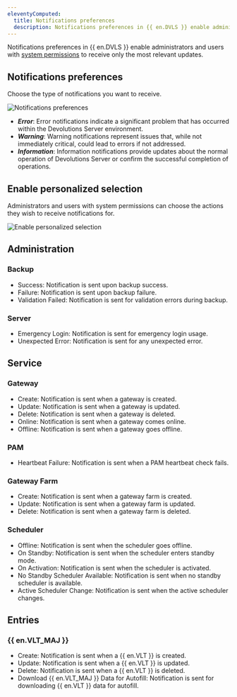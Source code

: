 ```yaml
---
eleventyComputed:
  title: Notifications preferences
  description: Notifications preferences in {{ en.DVLS }} enable administrators and users with specific permissions to receive only the most relevant updates.
---
```


Notifications preferences in {{ en.DVLS }} enable administrators and users with [system permissions](/server/web-interface/administration/configuration/system-permissions/modules/) to receive only the most relevant updates.

## Notifications preferences

Choose the type of notifications you want to receive.

![Notifications preferences](https://cdnweb.devolutions.net/docs/DVLS6000_2024_1.png)

* ***Error***: Error notifications indicate a significant problem that has occurred within the Devolutions Server environment.
* ***Warning***: Warning notifications represent issues that, while not immediately critical, could lead to errors if not addressed.
* ***Information***: Information notifications provide updates about the normal operation of Devolutions Server or confirm the successful completion of operations. 

## Enable personalized selection

Administrators and users with system permissions can choose the actions they wish to receive notifications for.

![Enable personalized selection](https://cdnweb.devolutions.net/docs/DVLS6002_2024_1.png)

## Administration 

### Backup
* Success: Notification is sent upon backup success.
* Failure: Notification is sent upon backup failure.
* Validation Failed: Notification is sent for validation errors during backup.

### Server 
* Emergency Login: Notification is sent for emergency login usage.
* Unexpected Error: Notification is sent for any unexpected error.

## Service 

### Gateway 
* Create: Notification is sent when a gateway is created.
* Update: Notification is sent when a gateway is updated.
* Delete: Notification is sent when a gateway is deleted.
* Online: Notification is sent when a gateway comes online.
* Offline: Notification is sent when a gateway goes offline.

### PAM
* Heartbeat Failure: Notification is sent when a PAM heartbeat check fails.

### Gateway Farm 
* Create: Notification is sent when a gateway farm is created.
* Update: Notification is sent when a gateway farm is updated.
* Delete: Notification is sent when a gateway farm is deleted.

### Scheduler 
* Offline: Notification is sent when the scheduler goes offline.
* On Standby: Notification is sent when the scheduler enters standby mode.
* On Activation: Notification is sent when the scheduler is activated.
* No Standby Scheduler Available: Notification is sent when no standby scheduler is available.
* Active Scheduler Change: Notification is sent when the active scheduler changes.

## Entries

### {{ en.VLT_MAJ }}
* Create: Notification is sent when a {{ en.VLT }} is created.
* Update: Notification is sent when a {{ en.VLT }} is updated.
* Delete: Notification is sent when a {{ en.VLT }} is deleted.
* Download {{ en.VLT_MAJ }} Data for Autofill: Notification is sent for downloading {{ en.VLT }} data for autofill.